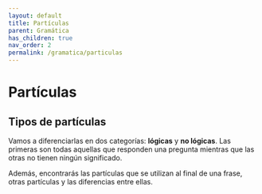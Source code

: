 ```yaml
---
layout: default
title: Partículas
parent: Gramática
has_children: true
nav_order: 2
permalink: /gramatica/particulas
---
```


# Partículas

## Tipos de partículas

Vamos a diferenciarlas en dos categorías: **lógicas** y **no lógicas**. Las primeras son todas aquellas que responden una pregunta mientras que las otras no tienen ningún significado.

Además, encontrarás las partículas que se utilizan al final de una frase, otras partículas y las diferencias entre ellas.